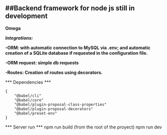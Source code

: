 ##Backend framework for node js still in development
--
**Omega**

***Integrations:***

**-ORM: with automatic connection to MySQL via .env; and automatic creation of a SQLite database if requested in the configuration file.**

**-ORM request: simple db requests**

**-Routes: Creation of routes using decorators.**


*** Dependencies ***
```
{
    "@babel/cli"
    "@babel/core"
    "@babel/plugin-proposal-class-properties"
    "@babel/plugin-proposal-decorators"
    "@babel/preset-env"
}
```

*** Server run ***
npm run build (from the root of the proyect)
npm run dev